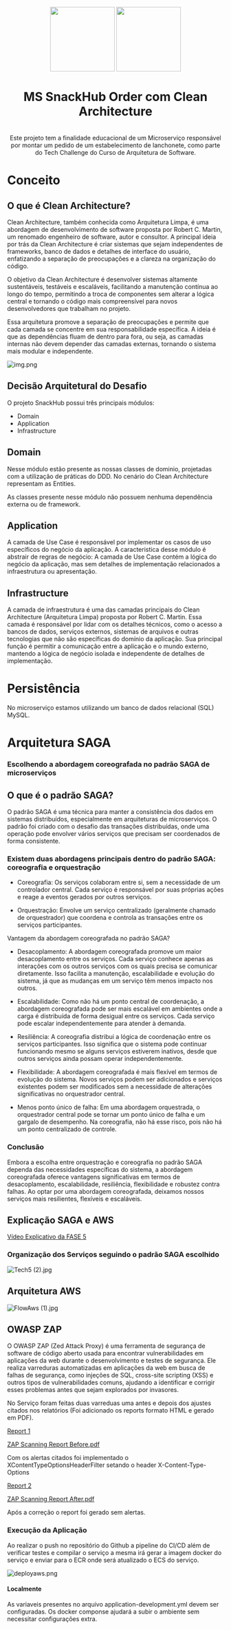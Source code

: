 <center>
  <p align="center">
    <img src="readmefiles/logoclean.png" width="150">
    <img src="https://icon-library.com/images/java-icon-png/java-icon-png-15.jpg"  width="150" />
  </p>  
  <h1 align="center">MS SnackHub Order com Clean Architecture</h1>
  <br align="center">
    Este projeto tem a finalidade educacional de um Microserviço responsável por montar um pedido de um estabelecimento de lanchonete, como parte do Tech Challenge do Curso de Arquitetura de Software.
</center>

# Conceito

## O que é Clean Architecture?

Clean Architecture, também conhecida como Arquitetura Limpa, é uma abordagem de desenvolvimento de software proposta por Robert C. Martin, um renomado engenheiro de software, autor e consultor. A principal ideia por trás da Clean Architecture é criar sistemas que sejam independentes de frameworks, banco de dados e detalhes de interface do usuário, enfatizando a separação de preocupações e a clareza na organização do código.

O objetivo da Clean Architecture é desenvolver sistemas altamente sustentáveis, testáveis e escaláveis, facilitando a manutenção contínua ao longo do tempo, permitindo a troca de componentes sem alterar a lógica central e tornando o código mais compreensível para novos desenvolvedores que trabalham no projeto.

Essa arquitetura promove a separação de preocupações e permite que cada camada se concentre em sua responsabilidade específica. A ideia é que as dependências fluam de dentro para fora, ou seja, as camadas internas não devem depender das camadas externas, tornando o sistema mais modular e independente.


![img.png](readmefiles/cleanmodel.png)

## Decisão Arquitetural do Desafio

O projeto SnackHub possui três principais módulos:
* Domain
* Application
* Infrastructure

## Domain

Nesse módulo estão presente as nossas classes de dominio, projetadas com a utilização de práticas do DDD.
No cenário do Clean Architecture representam as Entities.

As classes presente nesse módulo não possuem nenhuma dependência externa ou de framework.

## Application

A camada de Use Case é responsável por implementar os casos de uso específicos do negócio da aplicação.
A caracteristica desse módulo é abstrair de regras de negócio: A camada de Use Case contém a lógica do negócio da aplicação, mas sem detalhes de implementação relacionados a infraestrutura ou apresentação.

## Infrastructure

A camada de infraestrutura é uma das camadas principais do Clean Architecture (Arquitetura Limpa) proposta por Robert C. Martin.
Essa camada é responsável por lidar com os detalhes técnicos, como o acesso a bancos de dados, serviços externos, sistemas de arquivos e outras tecnologias que não são específicas do domínio da aplicação. Sua principal função é permitir a comunicação entre a aplicação e o mundo externo, mantendo a lógica de negócio isolada e independente de detalhes de implementação.

# Persistência
No microserviço estamos utilizando um banco de dados relacional (SQL) MySQL.

# Arquitetura SAGA

### Escolhendo a abordagem coreografada no padrão SAGA de microserviços

## O que é o padrão SAGA?

O padrão SAGA é uma técnica para manter a consistência dos dados em sistemas distribuídos, especialmente em arquiteturas de microserviços. O padrão foi criado com o desafio das transações distribuídas, onde uma operação pode envolver vários serviços que precisam ser coordenados de forma consistente.

### Existem duas abordagens principais dentro do padrão SAGA:  coreografia e orquestração

- Coreografia: Os serviços colaboram entre si, sem a necessidade de um controlador central. Cada serviço é responsável por suas próprias ações e reage a eventos gerados por outros serviços.

- Orquestração: Envolve um serviço centralizado (geralmente chamado de orquestrador) que coordena e controla as transações entre os serviços participantes.

Vantagem da abordagem coreografada no padrão SAGA?

- Desacoplamento: A abordagem coreografada promove um maior desacoplamento entre os serviços. Cada serviço conhece apenas as interações com os outros serviços com os quais precisa se comunicar diretamente. Isso facilita a manutenção, escalabilidade e evolução do sistema, já que as mudanças em um serviço têm menos impacto nos outros.

- Escalabilidade: Como não há um ponto central de coordenação, a abordagem coreografada pode ser mais escalável em ambientes onde a carga é distribuída de forma desigual entre os serviços. Cada serviço pode escalar independentemente para atender à demanda.

- Resiliência: A coreografia distribui a lógica de coordenação entre os serviços participantes. Isso significa que o sistema pode continuar funcionando mesmo se alguns serviços estiverem inativos, desde que outros serviços ainda possam operar independentemente.

- Flexibilidade: A abordagem coreografada é mais flexível em termos de evolução do sistema. Novos serviços podem ser adicionados e serviços existentes podem ser modificados sem a necessidade de alterações significativas no orquestrador central.

- Menos ponto único de falha: Em uma abordagem orquestrada, o orquestrador central pode se tornar um ponto único de falha e um gargalo de desempenho. Na coreografia, não há esse risco, pois não há um ponto centralizado de controle.

### Conclusão

Embora a escolha entre orquestração e coreografia no padrão SAGA dependa das necessidades específicas do sistema, a abordagem coreografada oferece vantagens significativas em termos de desacoplamento, escalabilidade, resiliência, flexibilidade e robustez contra falhas. Ao optar por uma abordagem coreografada, deixamos nossos serviços mais resilientes, flexíveis e escaláveis. 


## Explicação SAGA e AWS
[Vídeo Explicativo da FASE 5](https://www.youtube.com/watch?v=l5SeNVO6qpA)


### Organização dos Serviços seguindo o padrão SAGA escolhido

![Tech5 (2).jpg](readmefiles%2FTech5%20%282%29.jpg)

## Arquitetura AWS

![FlowAws (1).jpg](readmefiles%2FFlowAws%20%281%29.jpg)

## OWASP ZAP

O OWASP ZAP (Zed Attack Proxy) é uma ferramenta de segurança de software de código aberto usada para encontrar vulnerabilidades em aplicações da web durante o desenvolvimento e testes de segurança. Ele realiza varreduras automatizadas em aplicações da web em busca de falhas de segurança, como injeções de SQL, cross-site scripting (XSS) e outros tipos de vulnerabilidades comuns, ajudando a identificar e corrigir esses problemas antes que sejam explorados por invasores.

No Serviço foram feitas duas varreduas uma antes e depois dos ajustes citados nos relatórios (Foi adicionado os reports formato HTML e gerado em PDF).

[Report 1](readmefiles%2Foswaspzapreport%2Fbefore%2F2024-03-17-ZAP-Report.html)

[ZAP Scanning Report Before.pdf](readmefiles%2Foswaspzapreport%2FZAP%20Scanning%20Report%20Before.pdf)

Com os alertas citados foi implementado o XContentTypeOptionsHeaderFilter setando o header X-Content-Type-Options

[Report 2](readmefiles%2Foswaspzapreport%2Fafter%2F2024-03-17-ZAP-Report-.html)

[ZAP Scanning Report After.pdf](readmefiles%2Foswaspzapreport%2FZAP%20Scanning%20Report%20After.pdf)

Após a correção o report foi gerado sem alertas.


### Execução da Aplicação

Ao realizar o push no repositório do Github a pipeline do CI/CD além de verificar testes e compilar o serviço a mesma irá gerar a
imagem docker do serviço e enviar para o ECR onde será atualizado o ECS do serviço.

![deployaws.png](readmefiles%2Fdeployaws.png)

#### Localmente

As variaveis presentes no arquivo application-development.yml devem ser configuradas. Os docker componse ajudará a subir o ambiente sem necessitar configurações extra.